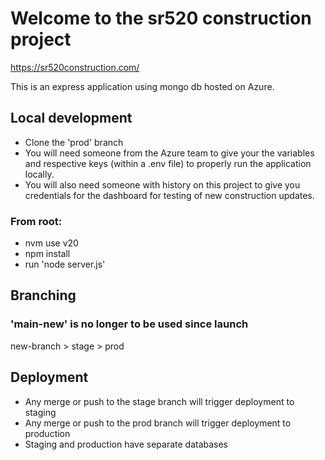 # Welcome to the sr520 construction project
<a href="https://sr520construction.com/">https://sr520construction.com/</a>

This is an express application using mongo db hosted on Azure.

## Local development
- Clone the 'prod' branch
- You will need someone from the Azure team to give your the variables and respective keys (within a .env file) to properly run the application locally.
- You will also need someone with history on this project to give you credentials for the dashboard for testing of new construction updates.

### From root: 
- nvm use v20
- npm install
- run 'node server.js'

## Branching
### 'main-new' is no longer to be used since launch
new-branch > stage > prod

## Deployment
- Any merge or push to the stage branch will trigger deployment to staging
- Any merge or push to the prod branch will trigger deployment to production
- Staging and production have separate databases
